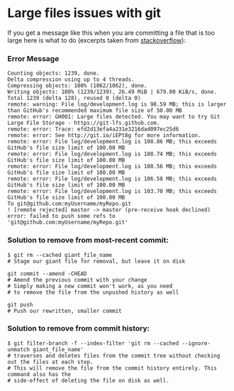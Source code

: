 # Large files issues with git

If you get a message like this when you are committing a file that is too large here is what to do (excerpts taken from [stackoverflow](https://stackoverflow.com/questions/33360043/git-error-need-to-remove-large-file)):

### Error Message
```
Counting objects: 1239, done.
Delta compression using up to 4 threads.
Compressing objects: 100% (1062/1062), done.
Writing objects: 100% (1239/1239), 26.49 MiB | 679.00 KiB/s, done.
Total 1239 (delta 128), reused 0 (delta 0)
remote: warning: File log/development.log is 98.59 MB; this is larger than GitHub's recommended maximum file size of 50.00 MB
remote: error: GH001: Large files detected. You may want to try Git Large File Storage - https://git-lfs.github.com.
remote: error: Trace: efd2d13efa4a231e3216dad097ec25d6
remote: error: See http://git.io/iEPt8g for more information.
remote: error: File log/development.log is 108.86 MB; this exceeds GitHub's file size limit of 100.00 MB
remote: error: File log/development.log is 108.74 MB; this exceeds GitHub's file size limit of 100.00 MB
remote: error: File log/development.log is 108.56 MB; this exceeds GitHub's file size limit of 100.00 MB
remote: error: File log/development.log is 106.58 MB; this exceeds GitHub's file size limit of 100.00 MB
remote: error: File log/development.log is 103.70 MB; this exceeds GitHub's file size limit of 100.00 MB
To git@github.com:myUsername/myRepo.git
! [remote rejected] master -> master (pre-receive hook declined)
error: failed to push some refs to 'git@github.com:myUsername/myRepo.git'
```

### Solution to remove from most-recent commit:
```
$ git rm --cached giant_file_name
# Stage our giant file for removal, but leave it on disk

git commit --amend -CHEAD
# Amend the previous commit with your change
# Simply making a new commit won't work, as you need
# to remove the file from the unpushed history as well

git push
# Push our rewritten, smaller commit
```

### Solution to remove from commit history:
```
$ git filter-branch -f --index-filter 'git rm --cached --ignore-unmatch giant_file_name'
# traverses and deletes files from the commit tree without checking out the files at each step.
# This will remove the file from the commit history entirely. This command also has the
# side-effect of deleting the file on disk as well.
```
